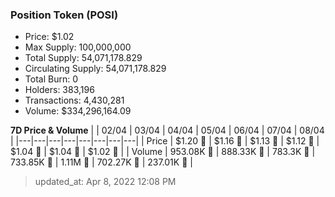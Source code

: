 
  ### Position Token (POSI)
  - Price: $1.02
  - Max Supply: 100,000,000
  - Total Supply: 54,071,178.829
  - Circulating Supply: 54,071,178.829
  - Total Burn: 0
  - Holders: 383,196
  - Transactions: 4,430,281
  - Volume: $334,296,164.09

  **7D Price & Volume**
  | | 02&#x2F;04 | 03&#x2F;04 | 04&#x2F;04 | 05&#x2F;04 | 06&#x2F;04 | 07&#x2F;04 | 08&#x2F;04 |
  |---|---|---|---|---|---|---|---|
  | Price | $1.20 🚀 | $1.16 🔻 | $1.13 🔻 | $1.12 🔻 | $1.04 🔻 | $1.04 🔻 | $1.02 🔻 |
  | Volume | 953.08K 🔻 | 888.33K 🔻 | 783.3K 🔻 | 733.85K 🔻 | 1.11M 🚀 | 702.27K 🔻 | 237.01K 🔻 |

  > updated_at: Apr 8, 2022 12:08 PM
